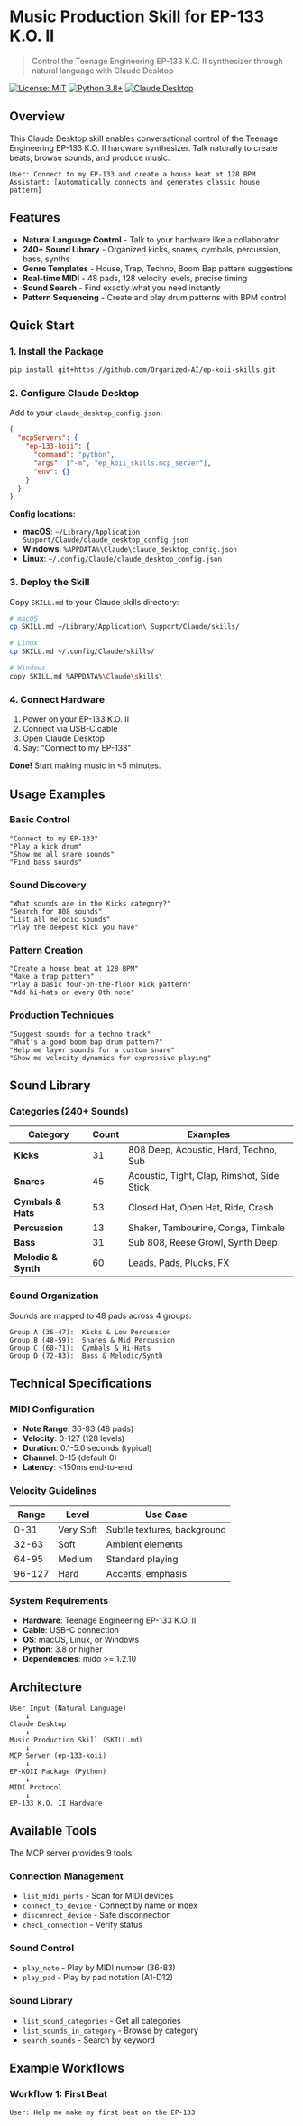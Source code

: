 # Music Production Skill for EP-133 K.O. II

> Control the Teenage Engineering EP-133 K.O. II synthesizer through natural language with Claude Desktop

[![License: MIT](https://img.shields.io/badge/License-MIT-yellow.svg)](https://opensource.org/licenses/MIT)
[![Python 3.8+](https://img.shields.io/badge/python-3.8+-blue.svg)](https://www.python.org/downloads/)
[![Claude Desktop](https://img.shields.io/badge/Claude-Desktop-orange.svg)](https://claude.ai/desktop)

## Overview

This Claude Desktop skill enables conversational control of the Teenage Engineering EP-133 K.O. II hardware synthesizer. Talk naturally to create beats, browse sounds, and produce music.

```
User: Connect to my EP-133 and create a house beat at 128 BPM
Assistant: [Automatically connects and generates classic house pattern]
```

## Features

- **Natural Language Control** - Talk to your hardware like a collaborator
- **240+ Sound Library** - Organized kicks, snares, cymbals, percussion, bass, synths
- **Genre Templates** - House, Trap, Techno, Boom Bap pattern suggestions
- **Real-time MIDI** - 48 pads, 128 velocity levels, precise timing
- **Sound Search** - Find exactly what you need instantly
- **Pattern Sequencing** - Create and play drum patterns with BPM control

## Quick Start

### 1. Install the Package

```bash
pip install git+https://github.com/Organized-AI/ep-koii-skills.git
```

### 2. Configure Claude Desktop

Add to your `claude_desktop_config.json`:

```json
{
  "mcpServers": {
    "ep-133-koii": {
      "command": "python",
      "args": ["-m", "ep_koii_skills.mcp_server"],
      "env": {}
    }
  }
}
```

**Config locations:**
- **macOS**: `~/Library/Application Support/Claude/claude_desktop_config.json`
- **Windows**: `%APPDATA%\Claude\claude_desktop_config.json`
- **Linux**: `~/.config/Claude/claude_desktop_config.json`

### 3. Deploy the Skill

Copy `SKILL.md` to your Claude skills directory:

```bash
# macOS
cp SKILL.md ~/Library/Application\ Support/Claude/skills/

# Linux
cp SKILL.md ~/.config/Claude/skills/

# Windows
copy SKILL.md %APPDATA%\Claude\skills\
```

### 4. Connect Hardware

1. Power on your EP-133 K.O. II
2. Connect via USB-C cable
3. Open Claude Desktop
4. Say: "Connect to my EP-133"

**Done!** Start making music in <5 minutes.

## Usage Examples

### Basic Control

```
"Connect to my EP-133"
"Play a kick drum"
"Show me all snare sounds"
"Find bass sounds"
```

### Sound Discovery

```
"What sounds are in the Kicks category?"
"Search for 808 sounds"
"List all melodic sounds"
"Play the deepest kick you have"
```

### Pattern Creation

```
"Create a house beat at 128 BPM"
"Make a trap pattern"
"Play a basic four-on-the-floor kick pattern"
"Add hi-hats on every 8th note"
```

### Production Techniques

```
"Suggest sounds for a techno track"
"What's a good boom bap drum pattern?"
"Help me layer sounds for a custom snare"
"Show me velocity dynamics for expressive playing"
```

## Sound Library

### Categories (240+ Sounds)

| Category | Count | Examples |
|----------|-------|----------|
| **Kicks** | 31 | 808 Deep, Acoustic, Hard, Techno, Sub |
| **Snares** | 45 | Acoustic, Tight, Clap, Rimshot, Side Stick |
| **Cymbals & Hats** | 53 | Closed Hat, Open Hat, Ride, Crash |
| **Percussion** | 13 | Shaker, Tambourine, Conga, Timbale |
| **Bass** | 31 | Sub 808, Reese Growl, Synth Deep |
| **Melodic & Synth** | 60 | Leads, Pads, Plucks, FX |

### Sound Organization

Sounds are mapped to 48 pads across 4 groups:

```
Group A (36-47):  Kicks & Low Percussion
Group B (48-59):  Snares & Mid Percussion
Group C (60-71):  Cymbals & Hi-Hats
Group D (72-83):  Bass & Melodic/Synth
```

## Technical Specifications

### MIDI Configuration

- **Note Range**: 36-83 (48 pads)
- **Velocity**: 0-127 (128 levels)
- **Duration**: 0.1-5.0 seconds (typical)
- **Channel**: 0-15 (default 0)
- **Latency**: <150ms end-to-end

### Velocity Guidelines

| Range | Level | Use Case |
|-------|-------|----------|
| 0-31 | Very Soft | Subtle textures, background |
| 32-63 | Soft | Ambient elements |
| 64-95 | Medium | Standard playing |
| 96-127 | Hard | Accents, emphasis |

### System Requirements

- **Hardware**: Teenage Engineering EP-133 K.O. II
- **Cable**: USB-C connection
- **OS**: macOS, Linux, or Windows
- **Python**: 3.8 or higher
- **Dependencies**: mido >= 1.2.10

## Architecture

```
User Input (Natural Language)
    ↓
Claude Desktop
    ↓
Music Production Skill (SKILL.md)
    ↓
MCP Server (ep-133-koii)
    ↓
EP-KOII Package (Python)
    ↓
MIDI Protocol
    ↓
EP-133 K.O. II Hardware
```

## Available Tools

The MCP server provides 9 tools:

### Connection Management
- `list_midi_ports` - Scan for MIDI devices
- `connect_to_device` - Connect by name or index
- `disconnect_device` - Safe disconnection
- `check_connection` - Verify status

### Sound Control
- `play_note` - Play by MIDI number (36-83)
- `play_pad` - Play by pad notation (A1-D12)

### Sound Library
- `list_sound_categories` - Get all categories
- `list_sounds_in_category` - Browse by category
- `search_sounds` - Search by keyword

## Example Workflows

### Workflow 1: First Beat

```
User: Help me make my first beat on the EP-133